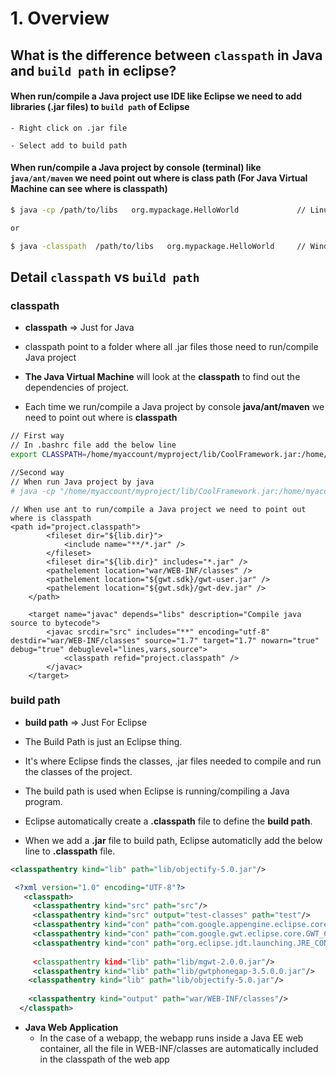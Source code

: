 # 1. Overview

## What is the difference between `classpath` in Java and `build path` in eclipse?

#### When run/compile a Java project use IDE like Eclipse we need to add libraries (.jar files) to `build path` of Eclipse

```
- Right click on .jar file

- Select add to build path
```


#### When run/compile a Java project by console (terminal) like `java/ant/maven` we need point out where is class path (For Java Virtual Machine can see where is classpath)

```sh
$ java -cp /path/to/libs   org.mypackage.HelloWorld             // Linux

or

$ java -classpath  /path/to/libs   org.mypackage.HelloWorld     // Windown
```

## Detail `classpath` vs `build path`

### classpath
  - **classpath**  => Just for Java
    
  - classpath point to a folder where all .jar files those need to run/compile Java project
    
  - **The Java Virtual Machine** will look at the **classpath** to find out the dependencies of project.
  
  - Each time we run/compile a Java project by console **java/ant/maven** we need to point out where is **classpath**
  
```sh
// First way
// In .bashrc file add the below line
export CLASSPATH=/home/myaccount/myproject/lib/CoolFramework.jar:/home/myaccount/myproject/output/

```

```sh
//Second way
// When run Java project by java
# java -cp "/home/myaccount/myproject/lib/CoolFramework.jar:/home/myaccount/myproject/output/"  MyMainClass

```

```
// When use ant to run/compile a Java project we need to point out where is classpath
<path id="project.classpath">
		<fileset dir="${lib.dir}">
			<include name="**/*.jar" />
		</fileset>
		<fileset dir="${lib.dir}" includes="*.jar" />
		<pathelement location="war/WEB-INF/classes" />
		<pathelement location="${gwt.sdk}/gwt-user.jar" />
		<pathelement location="${gwt.sdk}/gwt-dev.jar" />
	</path>
	
	<target name="javac" depends="libs" description="Compile java source to bytecode">
		<javac srcdir="src" includes="**" encoding="utf-8" destdir="war/WEB-INF/classes" source="1.7" target="1.7" nowarn="true" debug="true" debuglevel="lines,vars,source">
			<classpath refid="project.classpath" />
		</javac>
	</target>
```
    

### build path

  - **build path**  => Just For Eclipse
    
  - The Build Path is just an Eclipse thing.
    
  - It's where Eclipse finds the classes, .jar files needed to compile and run the classes of the project.
    
  - The build path is used when Eclipse is running/compiling a Java program.
    
  - Eclipse automatically create a **.classpath** file to define the **build path**.
    
  - When we add a **.jar** file to build path, Eclipse automaticlly add the below line to **.classpath** file.

```xml
<classpathentry kind="lib" path="lib/objectify-5.0.jar"/>
```

```xml
 <?xml version="1.0" encoding="UTF-8"?> 
   <classpath> 
     <classpathentry kind="src" path="src"/> 
     <classpathentry kind="src" output="test-classes" path="test"/> 
     <classpathentry kind="con" path="com.google.appengine.eclipse.core.GAE_CONT    AINER"/> 
     <classpathentry kind="con" path="com.google.gwt.eclipse.core.GWT_CONTAINER"    /> 
     <classpathentry kind="con" path="org.eclipse.jdt.launching.JRE_CONTAINER"/
     
     <classpathentry kind="lib" path="lib/mgwt-2.0.0.jar"/> 
     <classpathentry kind="lib" path="lib/gwtphonegap-3.5.0.0.jar"/> 
    <classpathentry kind="lib" path="lib/objectify-5.0.jar"/> 
    
    <classpathentry kind="output" path="war/WEB-INF/classes"/> 
  </classpath>
```
    
  - **Java Web Application**
    - In the case of a webapp, the webapp runs inside a Java EE web container, all the file in WEB-INF/classes are automatically included in the classpath of the web app
